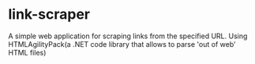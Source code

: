 # link-scraper
A simple web application for scraping links from the specified URL.
Using HTMLAgilityPack(a .NET code library that allows to parse 'out of web' HTML files)
